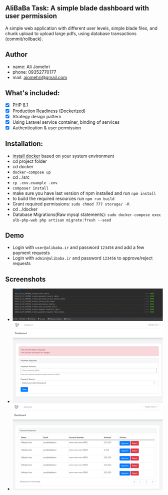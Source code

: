 ## AliBaBa Task: A simple blade dashboard with user permission

A simple web application with different user levels, simple blade files, and chunk upload to upload large pdfs, using
database transactions (commit/rollback).

## Author

- name: Ali Jomehri
- phone: 09352770177
- mail: ajomehri@gmail.com

## What's included:

- [x] PHP 8.1
- [x] Production Readiness (Dockerized)
- [x] Strategy design pattern
- [x] Using Laravel service container, binding of services
- [x] Authentication & user permission

## Installation:

- [install docker](https://docs.docker.com/get-docker/) based on your system environment
- cd project folder
- cd docker
- `docker-compose up`
- cd ../src
- `cp .env.example .env`
- `composer install`
- make sure you have last version of npm installed and run `npm install`
- to build the required resources run `npm run build`
- Grant required permissions: `sudo chmod 777 storage/ -R`
- cd ../docker
- Database Migrations(Raw mysql statements): `sudo docker-compose exec alb-php-web php artisan migrate:fresh --seed`

## Demo

- Login with `user@alibaba.ir` and password `123456` and add a few payment requests
- Login with `admin@alibaba.ir` and password `123456` to approve/reject requests

## Screenshots
- ![Migrations demo](migrations.png)
- ![User demo](user.png)
- ![Admin demo](admin.png)
